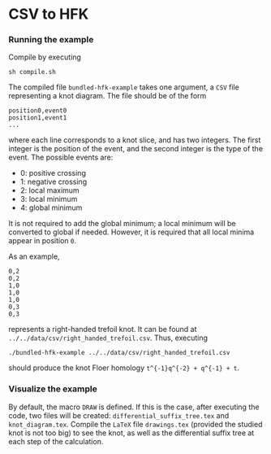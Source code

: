 # CSV to HFK
### Running the example
Compile by executing
```
sh compile.sh
```
The compiled file `bundled-hfk-example` takes one argument, a `CSV` file
representing a knot diagram. The file should be of the form
```
position0,event0
position1,event1
...
```
where each line corresponds to a knot slice, and has two integers. The first
integer is the position of the event, and the second integer is the type of
the event. The possible events are:
- 0: positive crossing
- 1: negative crossing
- 2: local maximum
- 3: local minimum
- 4: global minimum

It is not required to add the global minimum; a local minimum will be converted
to global if needed. However, it is required that all local minima appear in
position `0`.

As an example,
```
0,2
0,2
1,0
1,0
1,0
0,3
0,3
```
represents a right-handed trefoil knot. It can be found at
`../../data/csv/right_handed_trefoil.csv`. Thus, executing
```
./bundled-hfk-example ../../data/csv/right_handed_trefoil.csv
```
should produce the knot Floer homology `t^{-1}q^{-2} + q^{-1} + t`.

### Visualize the example
By default, the macro `DRAW` is defined. If this is the case, after executing
the code, two files will be created: `differential_suffix_tree.tex` and
`knot_diagram.tex`. Compile the `LaTeX` file `drawings.tex` (provided the
studied knot is not too big) to see the knot, as well as the differential
suffix tree at each step of the calculation.